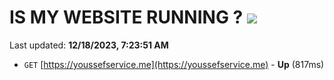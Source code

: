 # IS MY WEBSITE RUNNING ? [![](https://img.shields.io/static/v1?label=Sponsor&message=%E2%9D%A4&logo=GitHub&color=%23fe8e86)](https://github.com/sponsors/<username>)

Last updated: **12/18/2023, 7:23:51 AM**

- `GET` [https://youssefservice.me](https://youssefservice.me) - **Up** (817ms)
